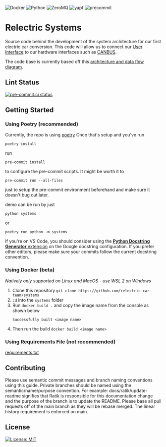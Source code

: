 <img alt="Docker" src="https://img.shields.io/badge/Docker-2496ed.svg?&style=for-the-badge&logo=docker&logoColor=white"/> <img alt="Python" src="https://img.shields.io/badge/python-3776AB.svg?&style=for-the-badge&logo=python&logoColor=white"/> <img alt="ZeroMQ" src="https://img.shields.io/badge/ZeroMQ-DF0000.svg?&style=for-the-badge&logo=zeromq&logoColor=white"/>
<img alt="yapf" src="https://img.shields.io/badge/code%20style-yapf-blue?style=for-the-badge"/>
<img alt="precommit" src="https://img.shields.io/badge/pre--commit-enabled-brightgreen?style=for-the-badge&logo=pre-commit&logoColor=white"/>

# Relectric Systems

Source code behind the development of the system architecture for our first electric car conversion. This code will allow us to connect our [User Interface](https://github.com/relectric-car-team/user-interface) to our hardware interfaces such as [CANBUS](https://github.com/relectric-car-team/canbus-mcu-base).

The code base is currently based off this [architecture and data flow diagram](docs/images/architecure.png).

## Lint Status
[![pre-commit.ci status](https://results.pre-commit.ci/badge/github/relectric-car-team/systems/master.svg)](https://results.pre-commit.ci/latest/github/relectric-car-team/systems/master)


## Getting Started

### Using Poetry (recommended)

Currently, the repo is using [poetry](https://github.com/python-poetry/poetry)
Once that's setup and you've run

`poetry install`

run

`pre-commit install`

to configure the pre-commit scripts. It might be worth it to

`pre-commit run --all-files`

just to setup the pre-commit environment beforehand and make sure it doesn't bug out later.

demo can be run by just

`python systems`

or

`poetry run python -m systems`

If you're on VS Code, you should consider using the [__Python Docstring Generator__ extension](https://marketplace.visualstudio.com/items?itemName=njpwerner.autodocstring) on the Google docstring configuration. If you prefer other editors, please make sure your commits follow the current docstring convention.

### Using Docker (beta)

*Natively only supported on Linux and MacOS - use WSL 2 on Windows*

1. Clone this repository `git clone https://github.com/relectric-car-team/systems`
2. `cd` into the `systems` folder
3. Run `docker build .` and copy the image name from the console as shown below
   ```
   Successfully built <image name>
   ```
4. Then run the build `docker build <image name>`

### Using Requirements File (not recommended)

[requirements.txt](requirements.txt)

## Contributing

Please use semantic commit messages and branch naming conventions using this guide. Private branches should be named using the semantic/name/purpose convention. For example: docs/ratik/update-readme signifies that Ratik is responsible for this documentation change and the purpose of the branch is to update the README. Please base all pull requests off of the main branch as they will be rebase merged. The linear history requirement is enforced on main.

## License

[![License: MIT](https://img.shields.io/badge/License-MIT-yellow.svg?style=for-the-badge)](https://opensource.org/licenses/MIT)
